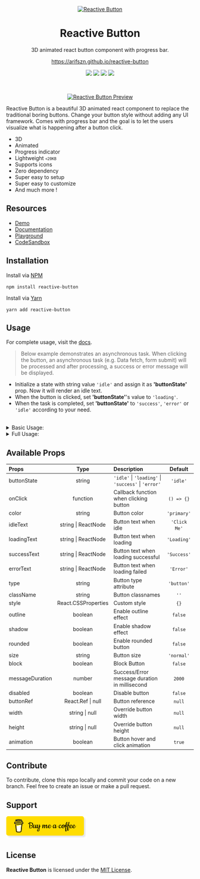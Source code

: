 <p align="center">
    <a href="https://arifszn.github.io/reactive-button" target="_blank">
        <img src="https://arifszn.github.io/reactive-button/img/logo/logo.png" alt="Reactive Button" title="Reactive Button" width="80"/>
    </a>
</p>

<h1 align="center">Reactive Button</h1>
<p align="center">3D animated react button component with progress bar.</p>
<p align="center">
    <a href="https://arifszn.github.io/reactive-button">https://arifszn.github.io/reactive-button</a>
</p>

<p align="center">
    <a href="https://www.npmjs.com/package/reactive-button"><img src="https://img.shields.io/npm/v/reactive-button"/></a>
    <img src="https://img.shields.io/bundlephobia/min/reactive-button"/>
    <img src="https://arifszn.github.io/reactive-button/img/dependencies.svg"/>
    <a href="https://github.com/arifszn/reactive-button/blob/main/LICENSE"><img src="https://img.shields.io/github/license/arifszn/reactive-button"/></a>
</p>

<br/>

<p align="center">
    <a href="https://arifszn.github.io/reactive-button" target="_blank">
        <img src="https://arifszn.github.io/reactive-button/img/preview.gif" alt="Reactive Button Preview" title="Reactive Button Preview">
    </a>
</p>

Reactive Button is a beautiful 3D animated react component to replace the traditional boring buttons. Change your button style without adding any UI framework. Comes with progress bar and the goal is to let the users visualize what is happening after a button click.

- 3D
- Animated
- Progress indicator
- Lightweight <small><code><20KB</code></small>
- Supports icons
- Zero dependency
- Super easy to setup
- Super easy to customize
- And much more !

## Resources

- [Demo](https://arifszn.github.io/reactive-button)
- [Documentation](https://arifszn.github.io/reactive-button/docs)
- [Playground](https://arifszn.github.io/reactive-button/docs/playground)
- [CodeSandbox](https://codesandbox.io/s/reactive-button-lvpeb)

## Installation

Install via <a href="https://www.npmjs.com/package/reactive-button">NPM</a>

```
npm install reactive-button
```

Install via <a href="https://yarnpkg.com/package/reactive-button">Yarn</a>

```
yarn add reactive-button
```

## Usage

For complete usage, visit the <a href="https://arifszn.github.io/reactive-button/docs/usage">docs</a>.

> Below example demonstrates an asynchronous task. When clicking the button, an asynchronous task (e.g. Data fetch, form submit) will be processed and after processing, a success or error message will be displayed.

- Initialize a state with string value <code>'idle'</code> and assign it as <strong>'buttonState'</strong> prop. Now it will render an idle text.
- When the button is clicked, set <strong>'buttonState'</strong>'s value to <code>'loading'</code>.
- When the task is completed, set <strong>'buttonState'</strong> to <code>'success'</code>, <code>'error'</code> or <code>'idle'</code> according to your need.

<br/>
    
<details>
<summary>Basic Usage:</summary>

```js
import React, { useState } from "react";
import ReactiveButton from "reactive-button";

function App() {
  const [state, setState] = useState("idle");

  const onClickHandler = () => {
    setState("loading");
    setTimeout(() => {
      setState("success");
    }, 2000);
  };

  return <ReactiveButton buttonState={state} onClick={onClickHandler} />;
}

export default App;
```

</details>

<details>
<summary>Full Usage:</summary>

```js
import { useState } from "react";
import ReactiveButton from "reactive-button";

function App() {
  const [state, setState] = useState("idle");

  const onClickHandler = () => {
    setState("loading");
    setTimeout(() => {
      setState("success");
    }, 2000);
  };

  return (
    <ReactiveButton
      buttonState={state}
      onClick={onClickHandler}
      color={"primary"}
      idleText={"Button"}
      loadingText={"Loading"}
      successText={"Success"}
      errorText={"Error"}
      type={"button"}
      className={"class1 class2"}
      style={{ borderRadius: "5px" }}
      outline={false}
      shadow={false}
      rounded={false}
      size={"normal"}
      block={false}
      messageDuration={2000}
      disabled={false}
      buttonRef={null}
      width={null}
      height={null}
      animation={true}
    />
  );
}

export default App;
```

</details>

## Available Props

| Props           |        Type         | Description                                                                                     |         Default         |
| :-------------- | :-----------------: | :---------------------------------------------------------------------------------------------- | :---------------------: |
| buttonState     |       string        | <code>'idle'</code> \| <code>'loading'</code> \| <code>'success'</code> \| <code>'error'</code> |   <code>'idle'</code>   |
| onClick         |      function       | Callback function when clicking button                                                          |  <code>() => {}</code>  |
| color           |       string        | Button color                                                                                    | <code>'primary'</code>  |
| idleText        | string \| ReactNode | Button text when idle                                                                           | <code>'Click Me'</code> |
| loadingText     | string \| ReactNode | Button text when loading                                                                        | <code>'Loading'</code>  |
| successText     | string \| ReactNode | Button text when loading successful                                                             | <code>'Success'</code>  |
| errorText       | string \| ReactNode | Button text when loading failed                                                                 |  <code>'Error'</code>   |
| type            |       string        | Button type attribute                                                                           |  <code>'button'</code>  |
| className       |       string        | Button classnames                                                                               |     <code>''</code>     |
| style           | React.CSSProperties | Custom style                                                                                    |     <code>{}</code>     |
| outline         |       boolean       | Enable outline effect                                                                           |   <code>false</code>    |
| shadow          |       boolean       | Enable shadow effect                                                                            |   <code>false</code>    |
| rounded         |       boolean       | Enable rounded button                                                                           |   <code>false</code>    |
| size            |       string        | Button size                                                                                     |  <code>'normal'</code>  |
| block           |       boolean       | Block Button                                                                                    |   <code>false</code>    |
| messageDuration |       number        | Success/Error message duration in millisecond                                                   |    <code>2000</code>    |
| disabled        |       boolean       | Disable button                                                                                  |   <code>false</code>    |
| buttonRef       |  React.Ref \| null  | Button reference                                                                                |    <code>null</code>    |
| width           |   string \| null    | Override button width                                                                           |    <code>null</code>    |
| height          |   string \| null    | Override button height                                                                          |    <code>null</code>    |
| animation       |       boolean       | Button hover and click animation                                                                |    <code>true</code>    |

## Contribute

To contribute, clone this repo locally and commit your code on a new branch. Feel free to create an issue or make a pull request.

## Support

<a href="https://www.buymeacoffee.com/arifszn" target="_blank">
  <img src="https://raw.githubusercontent.com/arifszn/arifszn/main/assets/bmc-button.png" alt="Buy Me A Coffee" style="height: 60px !important;width: 217px !important;" >
</a>

## License

**Reactive Button** is licensed under the [MIT License](https://github.com/arifszn/reactive-button/blob/main/LICENSE).
